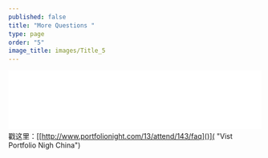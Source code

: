```yaml
---
published: false
title: "More Questions "
type: page
order: "5"
image_title: images/Title_5
---
```


![Title_05.svg](/images/Title_05.svg)
戳这里：[[http://www.portfolionight.com/13/attend/143/faq]()]( "Vist Portfolio Nigh China")